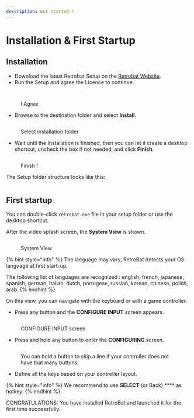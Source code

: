```yaml
---
description: Get started !
---
```


# Installation & First Startup

## Installation

* Download the latest Retrobat Setup on the [Retrobat Website](https://www.retrobat.org/download/).
* Run the Setup and agree the Licence to continue.

<figure><img src="https://i.imgur.com/lqlfFYP.png" alt=""><figcaption></figcaption></figure>

<figure><img src="https://i.imgur.com/aaUzZR6.png" alt=""><figcaption><p>I Agree</p></figcaption></figure>

* Browse to the destination folder and select **Install**.

<figure><img src="https://i.imgur.com/ey8n2lD.png" alt=""><figcaption><p>Select installation folder</p></figcaption></figure>

* Wait until the Installation is finished, then you can let it create a desktop shortcut, uncheck the box if not needed, and click **Finish**.

<figure><img src="https://i.imgur.com/coDjJwj.png" alt=""><figcaption><p>Finish !</p></figcaption></figure>

The Setup folder structure looks like this:

<figure><img src="https://i.imgur.com/MwQl2t9.png" alt=""><figcaption></figcaption></figure>

## First startup

You can double-click `retrobat.exe` file in your setup folder or use the desktop shortcut.

After the video splash screen, the **System View** is shown.

<figure><img src="https://i.imgur.com/XVFrmz6.png" alt=""><figcaption><p>System View</p></figcaption></figure>

{% hint style="info" %}
The language may vary, RetroBat detects your OS language at first start-up.

The following list of languages are recognized : english, french, japanese, spanish, german, italian, dutch, portugese, russian, korean, chinese, polish, arab.
{% endhint %}

On this view, you can navigate with the keyboard or with a game controller.

* Press any button and the **CONFIGURE INPUT** screen appears.

<figure><img src="https://i.imgur.com/C8T3fn5.png" alt=""><figcaption><p>CONFIGURE INPUT screen</p></figcaption></figure>

* Press and hold any button to enter the **CONFIGURING** screen.

<figure><img src="https://i.imgur.com/b3mepeW.png" alt=""><figcaption><p>You can hold a button to skip a line if your controller does not have that many buttons</p></figcaption></figure>

* Define all the keys based on your controller layout.&#x20;

{% hint style="info" %}
We recommend to use **SELECT** (or Back) **** as hotkey.
{% endhint %}

CONGRATULATIONS: You have installed RetroBat and launched it for the first time successfully.
